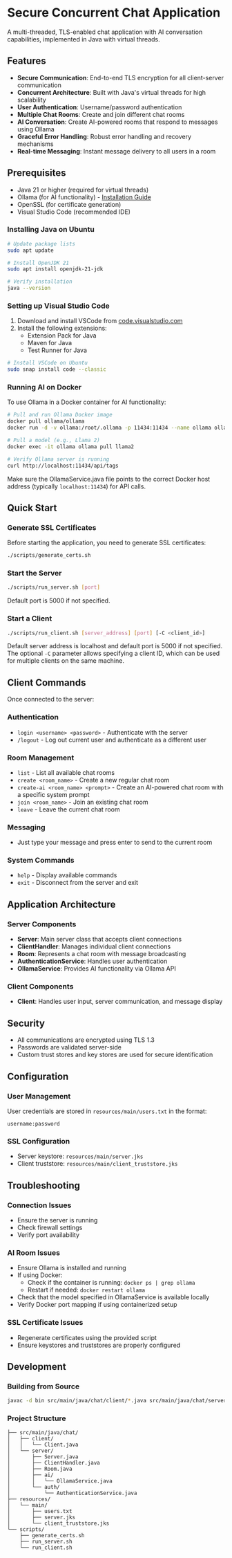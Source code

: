 # Secure Concurrent Chat Application

A multi-threaded, TLS-enabled chat application with AI conversation capabilities, implemented in Java with virtual threads.

## Features

- **Secure Communication**: End-to-end TLS encryption for all client-server communication
- **Concurrent Architecture**: Built with Java's virtual threads for high scalability
- **User Authentication**: Username/password authentication
- **Multiple Chat Rooms**: Create and join different chat rooms
- **AI Conversation**: Create AI-powered rooms that respond to messages using Ollama
- **Graceful Error Handling**: Robust error handling and recovery mechanisms
- **Real-time Messaging**: Instant message delivery to all users in a room

## Prerequisites

- Java 21 or higher (required for virtual threads)
- Ollama (for AI functionality) - [Installation Guide](https://ollama.ai/download)
- OpenSSL (for certificate generation)
- Visual Studio Code (recommended IDE)

### Installing Java on Ubuntu

```bash
# Update package lists
sudo apt update

# Install OpenJDK 21
sudo apt install openjdk-21-jdk

# Verify installation
java --version
```

### Setting up Visual Studio Code

1. Download and install VSCode from [code.visualstudio.com](https://code.visualstudio.com/)
2. Install the following extensions:
   - Extension Pack for Java
   - Maven for Java
   - Test Runner for Java

```bash
# Install VSCode on Ubuntu
sudo snap install code --classic
```

### Running AI on Docker

To use Ollama in a Docker container for AI functionality:

```bash
# Pull and run Ollama Docker image
docker pull ollama/ollama
docker run -d -v ollama:/root/.ollama -p 11434:11434 --name ollama ollama/ollama

# Pull a model (e.g., Llama 2)
docker exec -it ollama ollama pull llama2

# Verify Ollama server is running
curl http://localhost:11434/api/tags
```

Make sure the OllamaService.java file points to the correct Docker host address (typically `localhost:11434`) for API calls.

## Quick Start

### Generate SSL Certificates

Before starting the application, you need to generate SSL certificates:

```bash
./scripts/generate_certs.sh
```

### Start the Server

```bash
./scripts/run_server.sh [port]
```

Default port is 5000 if not specified.

### Start a Client

```bash
./scripts/run_client.sh [server_address] [port] [-C <client_id>]
```

Default server address is localhost and default port is 5000 if not specified.
The optional `-C` parameter allows specifying a client ID, which can be used for multiple clients on the same machine.

## Client Commands

Once connected to the server:

### Authentication
- `login <username> <password>` - Authenticate with the server
- `/logout` - Log out current user and authenticate as a different user

### Room Management
- `list` - List all available chat rooms
- `create <room_name>` - Create a new regular chat room
- `create-ai <room_name> <prompt>` - Create an AI-powered chat room with a specific system prompt
- `join <room_name>` - Join an existing chat room
- `leave` - Leave the current chat room

### Messaging
- Just type your message and press enter to send to the current room

### System Commands
- `help` - Display available commands
- `exit` - Disconnect from the server and exit

## Application Architecture

### Server Components
- **Server**: Main server class that accepts client connections
- **ClientHandler**: Manages individual client connections
- **Room**: Represents a chat room with message broadcasting
- **AuthenticationService**: Handles user authentication
- **OllamaService**: Provides AI functionality via Ollama API

### Client Components
- **Client**: Handles user input, server communication, and message display

## Security

- All communications are encrypted using TLS 1.3
- Passwords are validated server-side
- Custom trust stores and key stores are used for secure identification

## Configuration

### User Management
User credentials are stored in `resources/main/users.txt` in the format:
```
username:password
```

### SSL Configuration
- Server keystore: `resources/main/server.jks`
- Client truststore: `resources/main/client_truststore.jks`

## Troubleshooting

### Connection Issues
- Ensure the server is running
- Check firewall settings
- Verify port availability

### AI Room Issues
- Ensure Ollama is installed and running
- If using Docker:
  - Check if the container is running: `docker ps | grep ollama`
  - Restart if needed: `docker restart ollama`
- Check that the model specified in OllamaService is available locally
- Verify Docker port mapping if using containerized setup

### SSL Certificate Issues
- Regenerate certificates using the provided script
- Ensure keystores and truststores are properly configured

## Development

### Building from Source
```bash
javac -d bin src/main/java/chat/client/*.java src/main/java/chat/server/*.java src/main/java/chat/server/ai/*.java src/main/java/chat/server/auth/*.java
```

### Project Structure
```
├── src/main/java/chat/
│   ├── client/
│   │   └── Client.java
│   └── server/
│       ├── Server.java
│       ├── ClientHandler.java
│       ├── Room.java
│       ├── ai/
│       │   └── OllamaService.java
│       └── auth/
│           └── AuthenticationService.java
├── resources/
│   └── main/
│       ├── users.txt
│       ├── server.jks
│       └── client_truststore.jks
└── scripts/
    ├── generate_certs.sh
    ├── run_server.sh
    └── run_client.sh
```